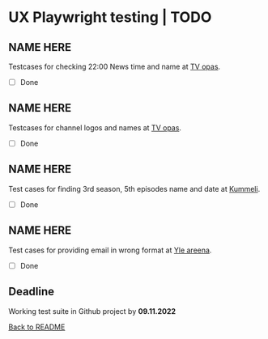 # UX Playwright testing | TODO

## NAME HERE
Testcases for checking 22:00 News time and name at
[TV opas](https://areena.yle.fi/tv/opas).
- [ ] Done

## NAME HERE
Testcases for channel logos and names at
[TV opas](https://areena.yle.fi/tv/opas).
- [ ] Done

## NAME HERE
Test cases for finding 3rd season, 5th episodes name and date at
[Kummeli](https://areena.yle.fi/1-3339547).
- [ ] Done

## NAME HERE
Test cases for providing email in wrong format at
[Yle areena](https://areena.yle.fi/tv).
- [ ] Done

## Deadline

Working test suite in Github project by **09.11.2022**

[Back to README](./README.md)
